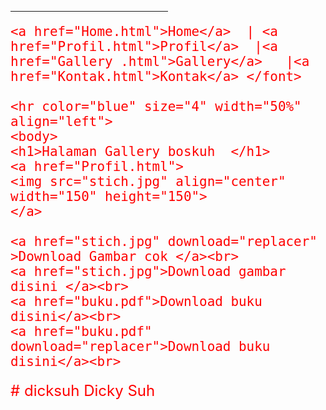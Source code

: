 <!DOCTYPE html>
<html>
<head>
    <title>Gallery </title>
</head>
    <hr color="blue" size="4" width="50%" align="left"><font size="5" color="red">

    <a href="Home.html">Home</a>  | <a href="Profil.html">Profil</a>  |<a href="Gallery .html">Gallery</a>   |<a href="Kontak.html">Kontak</a> </font>
    
    <hr color="blue" size="4" width="50%" align="left">
    <body>
    <h1>Halaman Gallery boskuh  </h1>
    <a href="Profil.html">
    <img src="stich.jpg" align="center" width="150" height="150">
    </a>

    <a href="stich.jpg" download="replacer" >Download Gambar cok </a><br>
    <a href="stich.jpg">Download gambar disini </a><br>
    <a href="buku.pdf">Download buku disini</a><br>
    <a href="buku.pdf" download="replacer">Download buku disini</a><br>
    
</body>


</html># dicksuh
Dicky Suh
